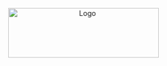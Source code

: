 <!-- PROJECT LOGO -->
<p align="center">
  <a href="https://github.com/Dojeto/Youtube-Downloader">
    <img src="https://user-images.githubusercontent.com/81398258/192766303-02472c5e-93c7-404a-9911-1ef9e524d1a8.png" alt="Logo" height="100" width="300">
  </a>
